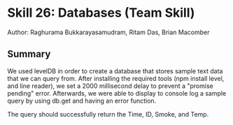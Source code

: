 # Skill 26: Databases (Team Skill)

Author: Raghurama Bukkarayasamudram, Ritam Das, Brian Macomber

## Summary

We used levelDB in order to create a database that stores sample text data that we can query from. After installing the required tools (npm install level, and line reader), we set a 2000 millisecond delay to prevent a "promise pending" error. Afterwards, we were able to display to console log a sample query by using db.get and having an error function.

The query should successfully return the Time, ID, Smoke, and Temp.
